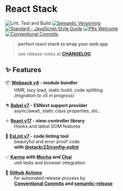 # React Stack

![Lint, Test and Build](https://github.com/stackr23/react-stack/actions/workflows/github-action-test.yml/badge.svg)
[![Semantic Versioning](https://img.shields.io/badge/%20%20%F0%9F%93%A6%F0%9F%9A%80-semantic--release-blue.svg)](https://github.com/semantic-release/semantic-release) <br />
<a href="https://standardjs.com"><img src="https://img.shields.io/badge/code_style-standard-brightgreen.svg" alt="Standard - JavaScript Style Guide"></a>
[![PRs Welcome](https://img.shields.io/badge/PRs-welcome-brightgreen.svg?style=flat-square)](http://makeapullrequest.com)
[![Conventional Commits](https://img.shields.io/badge/✔-Conventional%20Commits-blue.svg)](https://conventionalcommits.org)

> **perfect react stack to wrap your web app**
>
> see release notes at **[CHANGELOG](./CHANGELOG.md)**

## :sparkles: Features

<!--
TODO: MobX, GH pages, SSR, ...

:card_file_box: **[MobX v5.5](https://mobx.js.org/) - observable store injection**
&nbsp;&nbsp;&nbsp;&nbsp;&nbsp;&nbsp;&nbsp;global stores based on observables

:zap: **[ExpressJS v4](http://expressjs.com/) - node-js server**
&nbsp;&nbsp;&nbsp;&nbsp;&nbsp;&nbsp;&nbsp;webpack-dev in dev, serverside rendering on prod
&nbsp;&nbsp;&nbsp;&nbsp;&nbsp;&nbsp;&nbsp;**TBD -** /api and /test server
&nbsp;&nbsp;&nbsp;&nbsp;&nbsp;&nbsp;&nbsp;**TBD -** prefetch component data

:rocket: **github pages deployment scripts**
&nbsp;&nbsp;&nbsp;&nbsp;&nbsp;&nbsp;&nbsp;initiate and push git worktree from /build to gh-pages
--->

:package: **[Webpack v4](https://webpack.js.org/) - module bundler**  
&nbsp;&nbsp;&nbsp;&nbsp;&nbsp;&nbsp;&nbsp;HMR, lazy load, static build, code splitting  
&nbsp;&nbsp;&nbsp;&nbsp;&nbsp;&nbsp;&nbsp;_(migration to v5 in progress)_

:alembic: **[Babel v7](https://babeljs.io/docs/en/index.html) - ESNext support provider**  
&nbsp;&nbsp;&nbsp;&nbsp;&nbsp;&nbsp;&nbsp;async/await, static class properties, etc..

:atom_symbol: **[React v17](https://reactjs.org/) - view-controller library**  
&nbsp;&nbsp;&nbsp;&nbsp;&nbsp;&nbsp;&nbsp;Hooks and latest DOM features

:rotating_light: **[EsLint v7](https://eslint.org/) - code linting tool**  
&nbsp;&nbsp;&nbsp;&nbsp;&nbsp;&nbsp;&nbsp;beautyful and error proof code  
&nbsp;&nbsp;&nbsp;&nbsp;&nbsp;&nbsp;&nbsp;**with [@stackr23/config-eslint](https://github.com/stackr23/config-eslint)**

:white_check_mark: **[Karma](https://github.com/karma-runner/karma) with [Mocha](https://github.com/mochajs/mocha) and [Chai](https://www.chaijs.com/)**  
&nbsp;&nbsp;&nbsp;&nbsp;&nbsp;&nbsp;&nbsp;unit tests and browser integration

:robot: **[Github Actions](https://github.com/features/actions)**  
&nbsp;&nbsp;&nbsp;&nbsp;&nbsp;&nbsp;&nbsp;for automated release process by  
&nbsp;&nbsp;&nbsp;&nbsp;&nbsp;&nbsp;&nbsp;**[Conventional Commits](https://conventionalcommits.org) and [semantic-release](https://github.com/semantic-release/semantic-release)**

